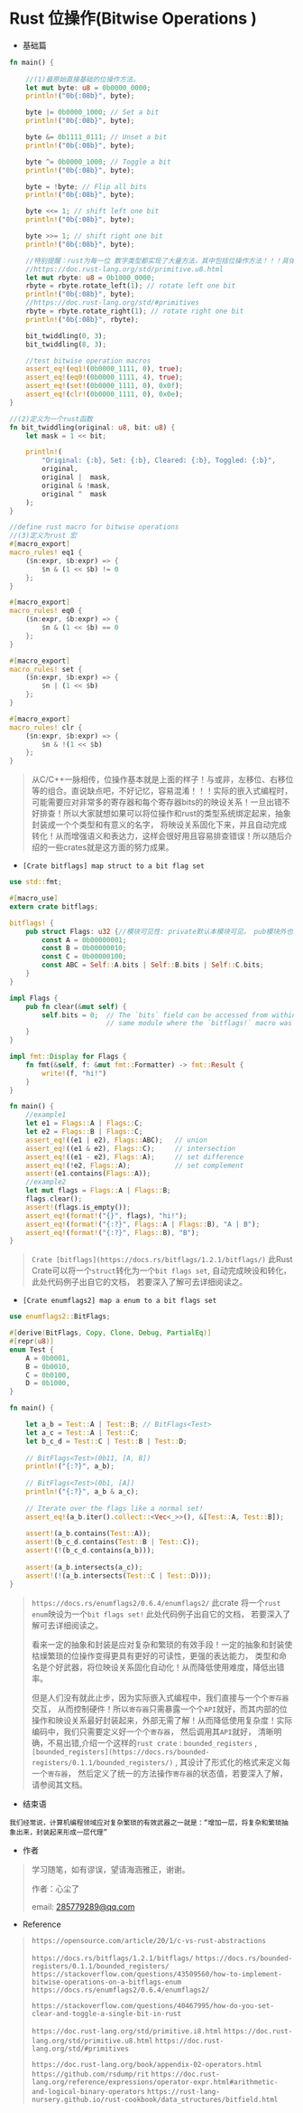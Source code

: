 # Rust 位操作(Bitwise Operations )

- 基础篇

```rust
fn main() {
    
    //(1)最原始直接基础的位操作方法。
    let mut byte: u8 = 0b0000_0000;
    println!("0b{:08b}", byte);

    byte |= 0b0000_1000; // Set a bit
    println!("0b{:08b}", byte);

    byte &= 0b1111_0111; // Unset a bit
    println!("0b{:08b}", byte);

    byte ^= 0b0000_1000; // Toggle a bit
    println!("0b{:08b}", byte);

    byte = !byte; // Flip all bits
    println!("0b{:08b}", byte);

    byte <<= 1; // shift left one bit
    println!("0b{:08b}", byte);

    byte >>= 1; // shift right one bit
    println!("0b{:08b}", byte);

    //特别提醒：rust为每一位 数字类型都实现了大量方法，其中包括位操作方法！！！具体请参看下方链接！！！
    //https://doc.rust-lang.org/std/primitive.u8.html
    let mut rbyte: u8 = 0b1000_0000;
    rbyte = rbyte.rotate_left(1); // rotate left one bit
    println!("0b{:08b}", byte);
    //https://doc.rust-lang.org/std/#primitives
    rbyte = rbyte.rotate_right(1); // rotate right one bit
    println!("0b{:08b}", rbyte);

    bit_twiddling(0, 3);
    bit_twiddling(8, 3);

    //test bitwise operation macros
    assert_eq!(eq1!(0b0000_1111, 0), true);
    assert_eq!(eq0!(0b0000_1111, 4), true);
    assert_eq!(set!(0b0000_1111, 0), 0x0f);
    assert_eq!(clr!(0b0000_1111, 0), 0x0e);
}

//(2)定义为一个rust函数
fn bit_twiddling(original: u8, bit: u8) {
    let mask = 1 << bit;

    println!(
        "Original: {:b}, Set: {:b}, Cleared: {:b}, Toggled: {:b}",
        original,
        original |  mask,
        original & !mask,
        original ^  mask
    );
}

//define rust macro for bitwise operations
//(3)定义为rust 宏
#[macro_export]
macro_rules! eq1 {
    ($n:expr, $b:expr) => {
        $n & (1 << $b) != 0
    };
}

#[macro_export]
macro_rules! eq0 {
    ($n:expr, $b:expr) => {
        $n & (1 << $b) == 0
    };
}

#[macro_export]
macro_rules! set {
    ($n:expr, $b:expr) => {
        $n | (1 << $b)
    };
}

#[macro_export]
macro_rules! clr {
    ($n:expr, $b:expr) => {
        $n & !(1 << $b)
    };
}
```

> 从C/C++一脉相传，位操作基本就是上面的样子！与或非，左移位、右移位等的组合。直说缺点吧，不好记忆，容易混淆！！！实际的嵌入式编程时，可能需要应对非常多的寄存器和每个寄存器bits的的映设关系！一旦出错不好排查！所以大家就想如果可以将位操作和rust的类型系统绑定起来，抽象封装成一个个类型和有意义的名字， 将映设关系固化下来，并且自动完成转化！从而增强语义和表达力，这样会很好用且容易排查错误！所以随后介绍的一些crates就是这方面的努力成果。



- `[Crate bitflags] map struct to a bit flag set`

```rust
use std::fmt;

#[macro_use]
extern crate bitflags;

bitflags! {
    pub struct Flags: u32 {//模块可见性: private默认本模块可见， pub模块外也可见。
        const A = 0b00000001;  
        const B = 0b00000010;
        const C = 0b00000100;
        const ABC = Self::A.bits | Self::B.bits | Self::C.bits;
    }
}

impl Flags {
    pub fn clear(&mut self) {
        self.bits = 0;  // The `bits` field can be accessed from within the
                        // same module where the `bitflags!` macro was invoked.
    }
}

impl fmt::Display for Flags {
    fn fmt(&self, f: &mut fmt::Formatter) -> fmt::Result {
        write!(f, "hi!")
    }
}

fn main() {
    //example1
    let e1 = Flags::A | Flags::C;
    let e2 = Flags::B | Flags::C;
    assert_eq!((e1 | e2), Flags::ABC);   // union
    assert_eq!((e1 & e2), Flags::C);     // intersection
    assert_eq!((e1 - e2), Flags::A);     // set difference
    assert_eq!(!e2, Flags::A);           // set complement
    assert!(e1.contains(Flags::A));
    //example2
    let mut flags = Flags::A | Flags::B;
    flags.clear();
    assert!(flags.is_empty());
    assert_eq!(format!("{}", flags), "hi!");
    assert_eq!(format!("{:?}", Flags::A | Flags::B), "A | B");
    assert_eq!(format!("{:?}", Flags::B), "B");
}
```

> `Crate [bitflags](https://docs.rs/bitflags/1.2.1/bitflags/)` 此Rust Crate可以将一个`struct`转化为一个`bit flags set`, 自动完成映设和转化， 此处代码例子出自它的文档， 若要深入了解可去详细阅读之。



- `[Crate enumflags2] map a enum to a bit flags set`

```rust
use enumflags2::BitFlags;

#[derive(BitFlags, Copy, Clone, Debug, PartialEq)]
#[repr(u8)]
enum Test {
    A = 0b0001,
    B = 0b0010,
    C = 0b0100,
    D = 0b1000,
}

fn main() {

    let a_b = Test::A | Test::B; // BitFlags<Test>
    let a_c = Test::A | Test::C;
    let b_c_d = Test::C | Test::B | Test::D;
    
    // BitFlags<Test>(0b11, [A, B])
    println!("{:?}", a_b);
    
    // BitFlags<Test>(0b1, [A])
    println!("{:?}", a_b & a_c);
    
    // Iterate over the flags like a normal set!
    assert_eq!(a_b.iter().collect::<Vec<_>>(), &[Test::A, Test::B]);
    
    assert!(a_b.contains(Test::A));
    assert!(b_c_d.contains(Test::B | Test::C));
    assert!(!(b_c_d.contains(a_b)));
    
    assert!(a_b.intersects(a_c));
    assert!(!(a_b.intersects(Test::C | Test::D)));
}

```

> `https://docs.rs/enumflags2/0.6.4/enumflags2/` 此crate 将一个`rust enum`映设为一个`bit flags set!` 此处代码例子出自它的文档， 若要深入了解可去详细阅读之。
>
> 看来一定的抽象和封装是应对复杂和繁琐的有效手段！一定的抽象和封装使枯燥繁琐的位操作变得更具有更好的可读性，更强的表达能力， 类型和命名是个好武器，将位映设关系固化自动化！从而降低使用难度，降低出错率。
>
> 但是人们没有就此止步，因为实际嵌入式编程中，我们直接与一个个`寄存器`交互， 从而控制硬件！所以`寄存器`只需暴露一个个`API`就好，而其内部的位操作和映设关系最好封装起来，外部无需了解！从而降低使用复杂度！实际编码中，我们只需要定义好一个个`寄存器`， 然后调用其`API`就好， 清晰明确，不易出错,介绍一个这样的`rust crate`  : `bounded_registers` ,  ` [bounded_registers](https://docs.rs/bounded-registers/0.1.1/bounded_registers/)`  , 其设计了形式化的格式来定义每一个`寄存器`， 然后定义了统一的方法操作`寄存器`的状态值，若要深入了解，请参阅其文档。



- 结束语

`我们经常说，计算机编程领域应对复杂繁琐的有效武器之一就是：“增加一层，将复杂和繁琐抽象出来，封装起来形成一层代理”` 



- 作者

> 学习随笔，如有谬误，望请海涵雅正，谢谢。
>
> 作者：心尘了
>
> email: [285779289@qq.com](mailto:285779289@qq.com)



- Reference

> `https://opensource.com/article/20/1/c-vs-rust-abstractions`
>
> `https://docs.rs/bitflags/1.2.1/bitflags/`
> `https://docs.rs/bounded-registers/0.1.1/bounded_registers/`
> `https://stackoverflow.com/questions/43509560/how-to-implement-bitwise-operations-on-a-bitflags-enum`
> `https://docs.rs/enumflags2/0.6.4/enumflags2/`
>
> `https://stackoverflow.com/questions/40467995/how-do-you-set-clear-and-toggle-a-single-bit-in-rust`
>
> `https://doc.rust-lang.org/std/primitive.i8.html`
> `https://doc.rust-lang.org/std/primitive.u8.html`
> `https://doc.rust-lang.org/std/#primitives`
>
> `https://doc.rust-lang.org/book/appendix-02-operators.html`
> `https://github.com/rsdump/rit`
> `https://doc.rust-lang.org/reference/expressions/operator-expr.html#arithmetic-and-logical-binary-operators`
> `https://rust-lang-nursery.github.io/rust-cookbook/data_structures/bitfield.html`





